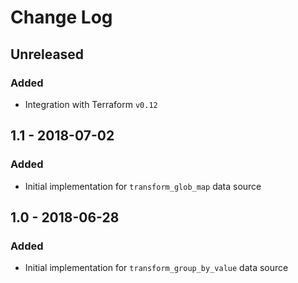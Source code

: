 # Change Log

## Unreleased

### Added

- Integration with Terraform `v0.12`

## 1.1 - 2018-07-02

### Added

- Initial implementation for `transform_glob_map` data source


## 1.0 - 2018-06-28

### Added

- Initial implementation for `transform_group_by_value` data source
